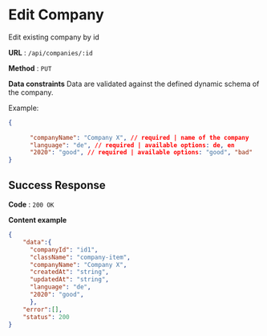 # Edit Company

Edit existing company by id

**URL** : `/api/companies/:id`

**Method** : `PUT`

**Data constraints**
Data are validated against the defined dynamic schema of the company.

Example:
```json
{
   
      "companyName": "Company X", // required | name of the company
      "language": "de", // required | available options: de, en
      "2020": "good", // required | available options: "good", "bad"
}
```

## Success Response

**Code** : `200 OK`

**Content example**

```json
{
    "data":{
      "companyId": "id1",
      "className": "company-item",
      "companyName": "Company X",
      "createdAt": "string",
      "updatedAt": "string",
      "language": "de",
      "2020": "good",
      },
    "error":[],
    "status": 200
}
```